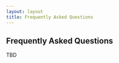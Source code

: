 ```yaml
---
layout: layout
title: Frequently Asked Questions
---
```


Frequently Asked Questions
--------------------------

TBD